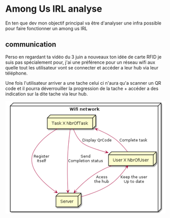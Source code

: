 # Among Us IRL analyse

En ten que dev mon objectif principal va être d'analyser une infra possible pour faire fonctionner un among us IRL

## communication

Perso en regardant ta vidéo du 3 juin a nouveaux ton idée de carte RFID je suis pas spécialement pour, j'ai une préférence pour un réseau wifi aux quelle tout les utilisateur vont se connecter et accéder a leur hub via leur téléphone.

Une fois l'utilisateur arriver a une tache celui ci n'aura qu'a scanner un QR code et il pourra déverrouiller la progression de la tache + accéder a des indication sur la dite tache via leur hub.

![Infra](./out/Schema/infra/infra.png)
